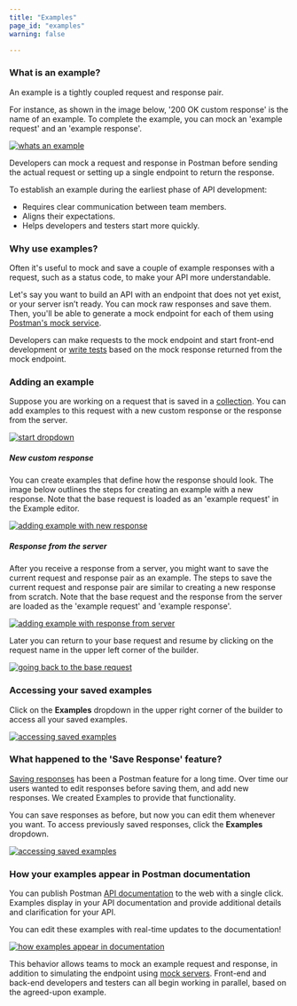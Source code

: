 ```yaml
---
title: "Examples"
page_id: "examples"
warning: false

---
```



### What is an example?

An example is a tightly coupled request and response pair. 

For instance, as shown in the image below, '200 OK custom response' is the name of an example. To complete the example, you can mock an 'example request' and an 'example response'.

[![whats an example](https://s3.amazonaws.com/postman-static-getpostman-com/postman-docs/what-is-example.jpg)](https://s3.amazonaws.com/postman-static-getpostman-com/postman-docs/what-is-example.jpg)

Developers can mock a request and response in Postman before sending the actual request or setting up a single endpoint to return the response. 

To establish an example during the earliest phase of API development:

* Requires clear communication between team members.
* Aligns their expectations. 
* Helps developers and testers start more quickly.


### Why use examples?

Often it's useful to mock and save a couple of example responses with a request, such as a status code, to make your API more understandable. 

Let's say you want to build an API with an endpoint that does not yet exist, or your server isn’t ready. You can mock raw responses and save them. Then, you'll be able to generate a mock endpoint for each of them using [Postman's mock service](/docs/postman/mock_servers). 

Developers can make requests to the mock endpoint and start front-end development or [write tests](/docs/postman/scripts/test_scripts) based on the mock response returned from the mock endpoint. 


### Adding an example

Suppose you are working on a request that is saved in a [collection](/docs/postman/collections/creating_collections). You can add examples to this request with a new custom response or the response from the server.

[![start dropdown](https://s3.amazonaws.com/postman-static-getpostman-com/postman-docs/WS-collections-add-examples.png)](https://s3.amazonaws.com/postman-static-getpostman-com/postman-docs/WS-collections-add-examples.png)

##### **New custom response**

You can create examples that define how the response should look. The image below outlines the steps for creating an example with a new response. Note that the base request is loaded as an 'example request' in the Example editor.

[![adding example with new response](https://s3.amazonaws.com/postman-static-getpostman-com/postman-docs/add-example-new-response.jpg)](https://s3.amazonaws.com/postman-static-getpostman-com/postman-docs/add-example-new-response.jpg)

##### **Response from the server**

After you receive a response from a server, you might want to save the current request and response pair as an example. The steps to save the current request and response pair are similar to creating a new response from scratch. Note that the base request and the response from the server are loaded as the 'example request' and 'example response'.

[![adding example with response from server](https://s3.amazonaws.com/postman-static-getpostman-com/postman-docs/add-example-server-response.jpg)](https://s3.amazonaws.com/postman-static-getpostman-com/postman-docs/add-example-server-response.jpg)

Later you can return to your base request and resume by clicking on the request name in the upper left corner of the builder.

[![going back to the base request](https://s3.amazonaws.com/postman-static-getpostman-com/postman-docs/going-back-to-the-base-request.png)](https://s3.amazonaws.com/postman-static-getpostman-com/postman-docs/going-back-to-the-base-request.png)

### Accessing your saved examples

Click on the **Examples** dropdown in the upper right corner of the builder to access all your saved examples.

[![accessing saved examples](https://s3.amazonaws.com/postman-static-getpostman-com/postman-docs/accessing-saved-examples.jpg)](https://s3.amazonaws.com/postman-static-getpostman-com/postman-docs/accessing-saved-examples.jpg)

### What happened to the 'Save Response' feature?

[Saving responses](/docs/postman/sending_api_requests/responses) has been a Postman feature for a long time. Over time our users wanted to edit responses before saving them, and add new responses. We created Examples to provide that functionality.

You can save responses as before, but now you can edit them whenever you want. To access previously saved responses, click the **Examples** dropdown. 

[![accessing saved examples](https://s3.amazonaws.com/postman-static-getpostman-com/postman-docs/accessing-saved-examples-1.jpg)](https://s3.amazonaws.com/postman-static-getpostman-com/postman-docs/accessing-saved-examples-1.jpg)

### How your examples appear in Postman documentation

You can publish Postman [API documentation](/docs/postman/api_documentation/intro_to_api_documentation) to the web with a single click. Examples display in your API documentation and provide additional details and clarification for your API. 

You can edit these examples with real-time updates to the documentation!

[![how examples appear in documentation](https://s3.amazonaws.com/postman-static-getpostman-com/postman-docs/in-documenter.gif)](https://s3.amazonaws.com/postman-static-getpostman-com/postman-docs/in-documenter.gif)

This behavior allows teams to mock an example request and response, in addition to simulating the endpoint using [mock servers](/docs/postman/mock_servers). Front-end and back-end developers and testers can all begin working in parallel, based on the agreed-upon example.
